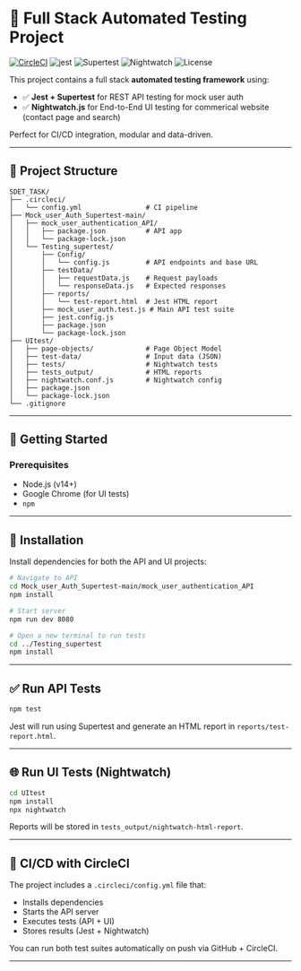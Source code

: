 
# 🧪 Full Stack Automated Testing Project
[![CircleCI](https://dl.circleci.com/status-badge/img/circleci/W3Ru6CVv8mYHTc4JPsDNqZ/Noi6edEbbpfwPQxcTm59v4/tree/main.svg?style=svg&circle-token=CCIPRJ_6TqgDWPfebv6Mrny2eSqoi_88465e7c5182f7258d78ef6e3bb9b29f0d58fdae)](https://dl.circleci.com/status-badge/redirect/circleci/W3Ru6CVv8mYHTc4JPsDNqZ/Noi6edEbbpfwPQxcTm59v4/tree/main)
![jest](https://img.shields.io/badge/tested%20with-jest-99424f?style=for-the-badge&logo=jest)
![Supertest](https://img.shields.io/badge/tested%20with-supertest-blue?style=for-the-badge)
![Nightwatch](https://img.shields.io/badge/tested%20with-nightwatch-yellow?style=for-the-badge&logo=chrome)
![License](https://img.shields.io/badge/license-MIT-brightgreen?style=for-the-badge)

This project contains a full stack **automated testing framework** using:

- ✅ **Jest + Supertest** for REST API testing for mock user auth
- ✅ **Nightwatch.js** for End-to-End UI testing for commerical website (contact page and search)

Perfect for CI/CD integration, modular and data-driven.

---

## 📁 Project Structure

```
SDET_TASK/
├── .circleci/
│   └── config.yml                # CI pipeline
├── Mock_user_Auth_Supertest-main/
│   ├── mock_user_authentication_API/
│   │   ├── package.json          # API app
│   │   └── package-lock.json
│   └── Testing_supertest/
│       ├── Config/
│       │   └── config.js         # API endpoints and base URL
│       ├── testData/
│       │   ├── requestData.js    # Request payloads
│       │   └── responseData.js   # Expected responses
│       ├── reports/
│       │   └── test-report.html  # Jest HTML report
│       ├── mock_user_auth.test.js # Main API test suite
│       ├── jest.config.js
│       ├── package.json
│       └── package-lock.json
├── UItest/
│   ├── page-objects/             # Page Object Model
│   ├── test-data/                # Input data (JSON)
│   ├── tests/                    # Nightwatch tests
│   ├── tests_output/             # HTML reports
│   ├── nightwatch.conf.js        # Nightwatch config
│   ├── package.json
│   └── package-lock.json
└── .gitignore
```

---

## 🚀 Getting Started

### Prerequisites

- Node.js (v14+)
- Google Chrome (for UI tests)
- `npm`

---

## 🔧 Installation

Install dependencies for both the API and UI projects:

```bash
# Navigate to API
cd Mock_user_Auth_Supertest-main/mock_user_authentication_API
npm install

# Start server
npm run dev 8080

# Open a new terminal to run tests
cd ../Testing_supertest
npm install
```

---

## ✅ Run API Tests

```bash
npm test
```

Jest will run using Supertest and generate an HTML report in `reports/test-report.html`.

---

## 🌐 Run UI Tests (Nightwatch)

```bash
cd UItest
npm install
npx nightwatch
```

Reports will be stored in `tests_output/nightwatch-html-report`.

---

## 🔄 CI/CD with CircleCI

The project includes a `.circleci/config.yml` file that:

- Installs dependencies
- Starts the API server
- Executes tests (API + UI)
- Stores results (Jest + Nightwatch)

You can run both test suites automatically on push via GitHub + CircleCI.

---

